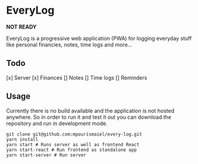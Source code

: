 # EveryLog

**NOT READY**

EveryLog is a progressive web application (PWA) for logging everyday stuff like personal financies, notes, time logs and more...

## Todo
[x] Server
[x] Finances
[] Notes
[] Time logs
[] Reminders

## Usage
Currently there is no build available and the application is not hosted anywhere. So in order to run it and test it out you can download the repository and run in development mode.

```
git clone git@github.com:mpourismaiel/every-log.git
yarn install
yarn start # Runs server as well as frontend React
yarn start-react # Run frontend as standalone app
yarn start-server # Run server
```
